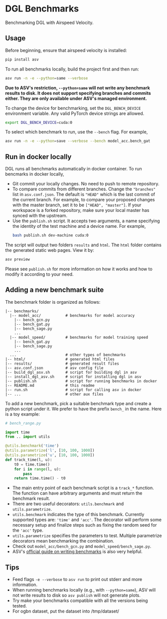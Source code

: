 DGL Benchmarks
====

Benchmarking DGL with Airspeed Velocity.

Usage
---

Before beginning, ensure that airspeed velocity is installed:

```bash
pip install asv
```

To run all benchmarks locally, build the project first and then run:

```bash
asv run -n -e --python=same --verbose
```

**Due to ASV's restriction, `--python=same` will not write any benchmark results
to disk. It does not support specifying branches and commits either. They are only
available under ASV's managed environment.**

To change the device for benchmarking, set the `DGL_BENCH_DEVICE` environment variable.
Any valid PyTorch device strings are allowed.

```bash
export DGL_BENCH_DEVICE=cuda:0
```

To select which benchmark to run, use the `--bench` flag. For example,

```bash
asv run -n -e --python=save --verbose --bench model_acc.bench_gat
```

Run in docker locally
---

DGL runs all benchmarks automatically in docker container. To run bencmarks in docker locally,

* Git commit your locally changes. No need to push to remote repository.
* To compare commits from different branches. Change the `"branches"` list in `asv.conf.json`.
  The default is `"HEAD"` which is the last commit of the current branch. For example, to
  compare your proposed changes with the master branch, set it to be `["HEAD", "master"]`.
  If your workspace is a forked repository, make sure your local master has synced with
  the upstream.
* Use the `publish.sh` script. It accepts two arguments, a name specifying the identity of
  the test machine and a device name. For example,
  ```bash
  bash publish.sh dev-machine cuda:0
  ```

The script will output two folders `results` and `html`. The `html` folder contains the
generated static web pages. View it by:

```bash
asv preview
```

Please see `publish.sh` for more information on how it works and how to modify it according
to your need.

Adding a new benchmark suite
---

The benchmark folder is organized as follows:

```
|-- benchmarks/
  |-- model_acc/           # benchmarks for model accuracy
    |-- bench_gcn.py
    |-- bench_gat.py
    |-- bench_sage.py
    ...
  |-- model_speed/         # benchmarks for model training speed
    |-- bench_gat.py
    |-- bench_sage.py
    ...
  ...                      # other types of benchmarks
|-- html/                  # generated html files
|-- results/               # generated result files
|-- asv.conf.json          # asv config file
|-- build_dgl_asv.sh       # script for building dgl in asv
|-- install_dgl_asv.sh     # script for installing dgl in asv
|-- publish.sh             # script for running benchmarks in docker
|-- README.md              # this readme
|-- run.sh                 # script for calling asv in docker
|-- ...                    # other aux files
```

To add a new benchmark, pick a suitable benchmark type and create a python script under
it. We prefer to have the prefix `bench_` in the name. Here is a toy example:

```python
# bench_range.py

import time
from .. import utils

@utils.benchmark('time')
@utils.parametrize('l', [10, 100, 1000])
@utils.parametrize('u', [10, 100, 1000])
def track_time(l, u):
    t0 = time.time()
    for i in range(l, u):
        pass
    return time.time() - t0
```

* The main entry point of each benchmark script is a `track_*` function. The function
  can have arbitrary arguments and must return the benchmark result.
* There are two useful decorators: `utils.benchmark` and `utils.parametrize`.
* `utils.benchmark` indicates the type of this benchmark. Currently supported types are:
  `'time'` and `'acc'`. The decorator will perform some necessary setup and finalize
  steps such as fixing the random seed for the `'acc'` type.
* `utils.parametrize` specifies the parameters to test.
  Multiple parametrize decorators mean benchmarking the combination.
* Check out `model_acc/bench_gcn.py` and `model_speed/bench_sage.py`.
* ASV's [official guide on writing benchmarks](https://asv.readthedocs.io/en/stable/writing_benchmarks.html)
  is also very helpful.


Tips
----
* Feed flags `-e --verbose` to `asv run` to print out stderr and more information.
* When running benchmarks locally (e.g., with `--python=same`), ASV will not write results to disk
  so `asv publish` will not generate plots.
* Try make your benchmarks compatible with all the versions being tested.
* For ogbn dataset, put the dataset into /tmp/dataset/
